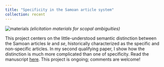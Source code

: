 ```yaml
---
title: "Specificity in the Samoan article system"
collection: recent
---
```


![materials](https://user-images.githubusercontent.com/33502930/197368987-659b3a25-3c9d-45fd-ab39-66f88644a680.jpg)
*(elicitation materials for scopal ambiguities)*

This project centers on the little-understood semantic distinction between the Samoan articles *le* and *se*, historically characterized as the specific and non-specific articles. In my second qualifying paper, I show how the distinction is much more complicated than one of specificity. Read the manuscript [here](https://mksnigaroff.github.io/files/2023SamoanManuscript.pdf). This project is ongoing; comments are welcome!
